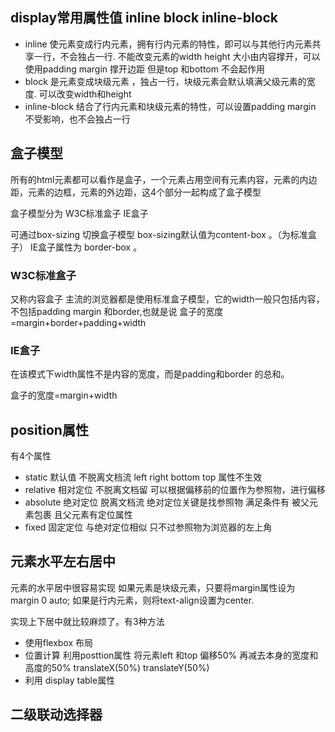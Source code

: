 

## display常用属性值  inline  block inline-block	

- inline 使元素变成行内元素，拥有行内元素的特性，即可以与其他行内元素共享一行，不会独占一行.  不能改变元素的width height  大小由内容撑开，可以使用padding margin 撑开边距 但是top 和bottom 不会起作用
- block  是元素变成块级元素 ，独占一行，块级元素会默认填满父级元素的宽度.  可以改变width和height 
- inline-block  结合了行内元素和块级元素的特性，可以设置padding margin 不受影响，也不会独占一行

## 盒子模型

所有的html元素都可以看作是盒子，一个元素占用空间有元素内容，元素的内边距，元素的边框，元素的外边距，这4个部分一起构成了盒子模型

盒子模型分为 W3C标准盒子  IE盒子

可通过box-sizing 切换盒子模型  box-sizing默认值为content-box 。（为标准盒子） IE盒子属性为 border-box 。

### W3C标准盒子

 又称内容盒子  主流的浏览器都是使用标准盒子模型，它的width一般只包括内容，不包括padding margin 和border,也就是说 盒子的宽度 =margin+border+padding+width

### IE盒子

在该模式下width属性不是内容的宽度，而是padding和border 的总和。

盒子的宽度=margin+width

## position属性

有4个属性

- static	默认值 不脱离文档流  left right bottom top 属性不生效
- relative    相对定位  不脱离文档留   可以根据偏移前的位置作为参照物，进行偏移
- absolute   绝对定位 脱离文档流   绝对定位关键是找参照物   满足条件有 被父元素包裹 且父元素有定位属性
- fixed    固定定位   与绝对定位相似  只不过参照物为浏览器的左上角

## 元素水平左右居中

元素的水平居中很容易实现  如果元素是块级元素，只要将margin属性设为 margin 0 auto; 如果是行内元素，则将text-align设置为center.

实现上下居中就比较麻烦了。有3种方法

- 使用flexbox 布局
- 位置计算  利用posttion属性  将元素left 和top 偏移50%  再减去本身的宽度和高度的50% translateX(50%) translateY(50%)
- 利用 display table属性

## 二级联动选择器

```

```

